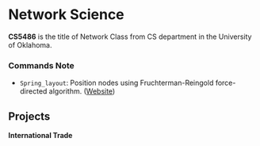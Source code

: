 # Network Science

**CS5486** is the title of Network Class from CS department in the University of Oklahoma.

### Commands Note

* `Spring_layout`: Position nodes using Fruchterman-Reingold force-directed algorithm. ([Website](https://networkx.org/documentation/stable/reference/generated/networkx.drawing.layout.spring_layout.html))

## Projects

**International Trade**
